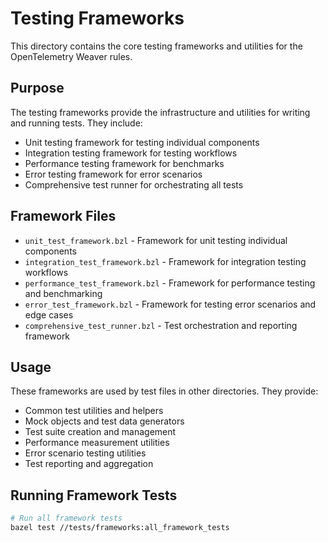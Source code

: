 # Testing Frameworks

This directory contains the core testing frameworks and utilities for the OpenTelemetry Weaver rules.

## Purpose

The testing frameworks provide the infrastructure and utilities for writing and running tests. They include:
- Unit testing framework for testing individual components
- Integration testing framework for testing workflows
- Performance testing framework for benchmarks
- Error testing framework for error scenarios
- Comprehensive test runner for orchestrating all tests

## Framework Files

- `unit_test_framework.bzl` - Framework for unit testing individual components
- `integration_test_framework.bzl` - Framework for integration testing workflows
- `performance_test_framework.bzl` - Framework for performance testing and benchmarking
- `error_test_framework.bzl` - Framework for testing error scenarios and edge cases
- `comprehensive_test_runner.bzl` - Test orchestration and reporting framework

## Usage

These frameworks are used by test files in other directories. They provide:
- Common test utilities and helpers
- Mock objects and test data generators
- Test suite creation and management
- Performance measurement utilities
- Error scenario testing utilities
- Test reporting and aggregation

## Running Framework Tests

```bash
# Run all framework tests
bazel test //tests/frameworks:all_framework_tests
``` 
